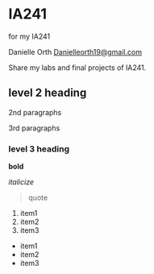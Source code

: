 # IA241
for my IA241

Danielle Orth
Danielleorth19@gmail.com

Share my labs and final projects of IA241.

## level 2 heading

2nd paragraphs 

3rd paragraphs

### level 3 heading

**bold**

*italicize*

> quote

1. item1
2. item2
3. item3

* item1
* item2
* item3
